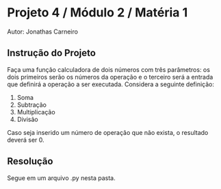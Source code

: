 # Projeto 4 / Módulo 2 / Matéria 1

Autor: Jonathas Carneiro

## Instrução do Projeto

Faça uma função calculadora de dois números com três parâmetros: os dois primeiros serão os números da operação e o terceiro será a entrada que definirá a operação a ser executada. Considera a seguinte definição:

1. Soma
2. Subtração
3. Multiplicação
4. Divisão

Caso seja inserido um número de operação que não exista, o resultado deverá ser 0.

## Resolução

Segue em um arquivo .py nesta pasta.
